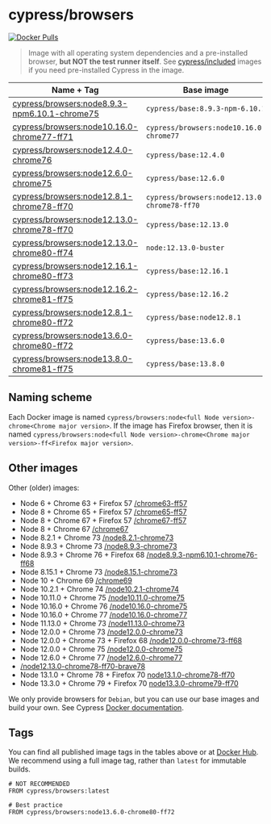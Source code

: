 # cypress/browsers

[![Docker Pulls](https://img.shields.io/docker/pulls/cypress/browsers.svg?maxAge=604800)](https://hub.docker.com/r/cypress/browsers/)

> Image with all operating system dependencies and a pre-installed browser, **but NOT the test runner itself**. See [cypress/included](../included) images if you need pre-installed Cypress in the image.

| Name + Tag                                                                      | Base image                                   | Chrome          | Firefox  |
| ------------------------------------------------------------------------------- | -------------------------------------------- | --------------- | -------- |
| [cypress/browsers:node8.9.3-npm6.10.1-chrome75](./node8.9.3-npm6.10.1-chrome75) | `cypress/base:8.9.3-npm-6.10.1`              | `75.0.3770.100` | 🚫       |
| [cypress/browsers:node10.16.0-chrome77-ff71](./node10.16.0-chrome77-ff71)       | `cypress/browsers:node10.16.0-chrome77`      | `77.0.3865.90`  | `71.0`   |
| [cypress/browsers:node12.4.0-chrome76](./node12.4.0-chrome76)                   | `cypress/base:12.4.0`                        | `76.0.3809.87`  | 🚫       |
| [cypress/browsers:node12.6.0-chrome75](./node12.6.0-chrome75)                   | `cypress/base:12.6.0`                        | `75.0.3770.100` | 🚫       |
| [cypress/browsers:node12.8.1-chrome78-ff70](./node12.8.1-chrome78-ff70)         | `cypress/browsers:node12.13.0-chrome78-ff70` | `78.0.3904.97`  | `70.0.1` |
| [cypress/browsers:node12.13.0-chrome78-ff70](./node12.13.0-chrome78-ff70)       | `cypress/base:12.13.0`                       | `78.0.3904.97`  | `70.0.1` |
| [cypress/browsers:node12.13.0-chrome80-ff74](./node12.13.0-chrome80-ff74)       | `node:12.13.0-buster`                        | `80.0.3987.116` | `74.0`   |
| [cypress/browsers:node12.16.1-chrome80-ff73](./node12.16.1-chrome80-ff73)       | `cypress/base:12.16.1`                       | `80.0.3987.122` | `73.0.1` |
| [cypress/browsers:node12.16.2-chrome81-ff75](./node12.16.2-chrome81-ff75)       | `cypress/base:12.16.2`                       | `81.0.4044.113` | `75.0`   |
| [cypress/browsers:node12.8.1-chrome80-ff72](./node12.8.1-chrome80-ff72)         | `cypress/base:node12.8.1`                    | `80.0.3987.87`  | `72.0.2` |
| [cypress/browsers:node13.6.0-chrome80-ff72](./node13.6.0-chrome80-ff72)         | `cypress/base:13.6.0`                        | `80.0.3987.87`  | `72.0.2` |
| [cypress/browsers:node13.8.0-chrome81-ff75](./node13.8.0-chrome81-ff75)         | `cypress/base:13.8.0`                        | `81.0.4044.113` | `75.0`   |

## Naming scheme

Each Docker image is named `cypress/browsers:node<full Node version>-chrome<Chrome major version>`. If the image has Firefox browser, then it is named `cypress/browsers:node<full Node version>-chrome<Chrome major version>-ff<Firefox major version>`.

## Other images

Other (older) images:

- Node 6 + Chrome 63 + Firefox 57 [/chrome63-ff57](chrome63-ff57)
- Node 8 + Chrome 65 + Firefox 57 [/chrome65-ff57](chrome65-ff57)
- Node 8 + Chrome 67 + Firefox 57 [/chrome67-ff57](chrome67-ff57)
- Node 8 + Chrome 67 [/chrome67](chrome67)
- Node 8.2.1 + Chrome 73 [/node8.2.1-chrome73](node8.2.1-chrome73)
- Node 8.9.3 + Chrome 73 [/node8.9.3-chrome73](node8.9.3-chrome73)
- Node 8.9.3 + Chrome 76 + Firefox 68 [/node8.9.3-npm6.10.1-chrome76-ff68](node8.9.3-npm6.10.1-chrome76-ff68)
- Node 8.15.1 + Chrome 73 [/node8.15.1-chrome73](node8.15.1-chrome73)
- Node 10 + Chrome 69 [/chrome69](chrome69)
- Node 10.2.1 + Chrome 74 [/node10.2.1-chrome74](node10.2.1-chrome74)
- Node 10.11.0 + Chrome 75 [/node10.11.0-chrome75](node10.11.0-chrome75)
- Node 10.16.0 + Chrome 76 [/node10.16.0-chrome75](node10.16.0-chrome76)
- Node 10.16.0 + Chrome 77 [/node10.16.0-chrome77](node10.16.0-chrome77)
- Node 11.13.0 + Chrome 73 [/node11.13.0-chrome73](node11.13.0-chrome73)
- Node 12.0.0 + Chrome 73 [/node12.0.0-chrome73](node12.0.0-chrome73)
- Node 12.0.0 + Chrome 73 + Firefox 68 [/node12.0.0-chrome73-ff68](node12.0.0-chrome73-ff68)
- Node 12.0.0 + Chrome 75 [/node12.0.0-chrome75](node12.0.0-chrome75)
- Node 12.6.0 + Chrome 77 [/node12.6.0-chrome77](node12.6.0-chrome77)
- [/node12.13.0-chrome78-ff70-brave78](node12.13.0-chrome78-ff70-brave78)
- Node 13.1.0 + Chrome 78 + Firefox 70 [node13.1.0-chrome78-ff70](node13.1.0-chrome78-ff70)
- Node 13.3.0 + Chrome 79 + Firefox 70 [node13.3.0-chrome79-ff70](node13.3.0-chrome79-ff70)

We only provide browsers for `Debian`, but you can use our base images and build your own. See Cypress [Docker documentation](https://on.cypress.io/docker).

## Tags

You can find all published image tags in the tables above or at [Docker Hub](https://hub.docker.com/r/cypress/browsers/tags/). We recommend using a full image tag, rather than `latest` for immutable builds.

```
# NOT RECOMMENDED
FROM cypress/browsers:latest

# Best practice
FROM cypress/browsers:node13.6.0-chrome80-ff72
```

